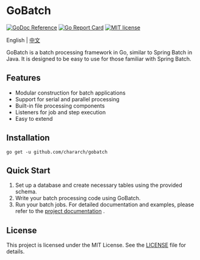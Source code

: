 # GoBatch

[![GoDoc Reference](https://godoc.org/github.com/chararch/gobatch?status.svg)](http://godoc.org/github.com/chararch/gobatch)
[![Go Report Card](https://goreportcard.com/badge/github.com/chararch/gobatch)](https://goreportcard.com/report/github.com/chararch/gobatch)
[![MIT license](https://img.shields.io/badge/license-MIT-brightgreen.svg)](https://opensource.org/licenses/MIT)

English | [中文](README_zh.md)

GoBatch is a batch processing framework in Go, similar to Spring Batch in Java. It is designed to be easy to use for those familiar with Spring Batch.

## Features

- Modular construction for batch applications
- Support for serial and parallel processing
- Built-in file processing components
- Listeners for job and step execution
- Easy to extend

## Installation

```shell
go get -u github.com/chararch/gobatch
```

## Quick Start
1. Set up a database and create necessary tables using the provided schema.
2. Write your batch processing code using GoBatch.
3. Run your batch jobs.
For detailed documentation and examples, please refer to the [project documentation](https://chararch.github.io/gobatch-doc) .

## License
This project is licensed under the MIT License. See the [LICENSE](LICENSE) file for details.